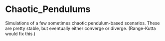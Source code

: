 # Chaotic_Pendulums
Simulations of a few sometimes chaotic pendulum-based scenarios.
These are pretty stable, but eventually either converge or diverge.
(Range-Kutta would fix this.)
